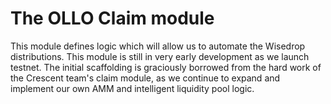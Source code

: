# The OLLO Claim module

This module defines logic which will allow us to automate the Wisedrop distributions. This module is still in very early development as we launch testnet. The initial scaffolding is graciously borrowed from the hard work of the Crescent team's claim module, as we continue to expand and implement our own AMM and intelligent liquidity pool logic.